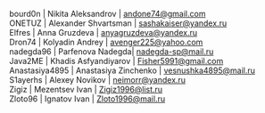 bourd0n | Nikita Aleksandrov | andone74@gmail.com  
ONETUZ | Alexander Shvartsman | sashakaiser@yandex.ru  
Elfres | Anna Gruzdeva | anyagruzdeva@yandex.ru  
Dron74 | Kolyadin Andrey | avenger225@yahoo.com  
nadegda96 | Parfenova Nadegda| nadegda-sp@mail.ru  
Java2ME | Khadis Asfyandiyarov | Fisher5991@gmail.com  
Anastasiya4895 | Anastasiya Zinchenko | vesnushka4895@mail.ru  
S1ayerhs | Alexey Novikov | neimorr@yandex.ru  
Zigiz | Mezentsev Ivan | Zigiz1996@list.ru  
Zloto96 | Ignatov Ivan | Zloto1996@mail.ru
